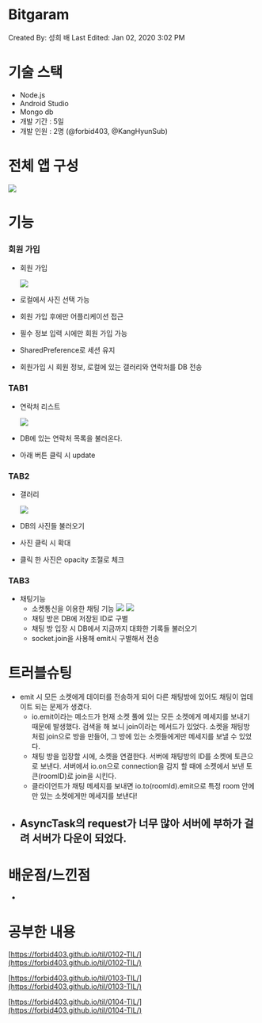 # Bitgaram

Created By: 성희 배
Last Edited: Jan 02, 2020 3:02 PM

# 기술 스택

- Node.js
- Android Studio
- Mongo db
- 개발 기간 : 5일
- 개발 인원 : 2명 (@forbid403, @KangHyunSub)

# 전체 앱 구성

![](gitImage/_Basic_Flowchart.png)

# 기능

### 회원 가입

- 회원 가입

    ![](gitImage/1.png)

- 로컬에서 사진 선택 가능
- 회원 가입 후에만 어플리케이션 접근
- 필수 정보 입력 시에만 회원 가입 가능
- SharedPreference로 세션 유지
- 회원가입 시 회원 정보, 로컬에 있는 갤러리와 연락처를 DB 전송

### TAB1

- 연락처 리스트

    ![](gitImage/address.jpg)

- DB에 있는 연락처 목록을 불러온다.
- 아래 버튼 클릭 시 update

### TAB2

- 갤러리

    ![](gitImage/gallery.jpg)

- DB의 사진들 불러오기
- 사진 클릭 시 확대
- 클릭 한 사진은 opacity 조절로 체크

### TAB3

- 채팅기능
    - 소켓통신을 이용한 채팅 기능
    ![](gitImage/chatting.jpg)
    ![](gitImage/chatting2.jpg)
    - 채팅 방은 DB에 저장된 ID로 구별
    - 채팅 방 입장 시 DB에서 지금까지 대화한 기록들 불러오기
    - socket.join을 사용해 emit시 구별해서 전송

# 트러블슈팅

- emit 시 모든 소켓에게 데이터를 전송하게 되어 다른 채팅방에 있어도 채팅이 업데이트 되는 문제가 생겼다.
    - io.emit이라는 메소드가 현재 소켓 풀에 있는 모든 소켓에게 메세지를 보내기 때문에 발생했다. 검색을 해 보니 join이라는 메서드가 있었다. 소켓을 채팅방 처럼 join으로 방을 만들어, 그 방에 있는 소켓들에게만 메세지를 보낼 수 있었다.
    - 채팅 방을 입장할 시에, 소켓을 연결한다. 서버에 채팅방의 ID를 소켓에 토큰으로 보낸다. 서버에서 io.on으로 connection을 감지 할 때에 소켓에서 보낸 토큰(roomID)로 join을 시킨다.
    - 클라이언트가 채팅 메세지를 보내면 io.to(roomId).emit으로 특정 room 안에만 있는 소켓에게만 메세지를 보낸다!
- AsyncTask의 request가 너무 많아 서버에 부하가 걸려 서버가 다운이 되었다.
    - 

# 배운점/느낀점

- 

# 공부한 내용

[https://forbid403.github.io/til/0102-TIL/](https://forbid403.github.io/til/0102-TIL/)

[https://forbid403.github.io/til/0103-TIL/](https://forbid403.github.io/til/0103-TIL/)

[https://forbid403.github.io/til/0104-TIL/](https://forbid403.github.io/til/0104-TIL/)